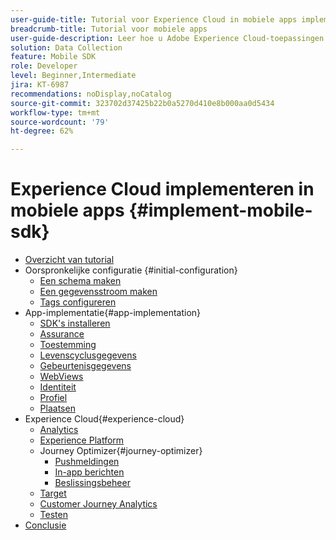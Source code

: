 ```yaml
---
user-guide-title: Tutorial voor Experience Cloud in mobiele apps implementeren
breadcrumb-title: Tutorial voor mobiele apps
user-guide-description: Leer hoe u Adobe Experience Cloud-toepassingen kunt implementeren in mobiele apps met Experience Platform Mobile SDK.
solution: Data Collection
feature: Mobile SDK
role: Developer
level: Beginner,Intermediate
jira: KT-6987
recommendations: noDisplay,noCatalog
source-git-commit: 323702d37425b22b0a5270d410e8b000aa0d5434
workflow-type: tm+mt
source-wordcount: '79'
ht-degree: 62%

---
```



# Experience Cloud implementeren in mobiele apps {#implement-mobile-sdk}

+ [Overzicht van tutorial](overview.md)
+ Oorspronkelijke configuratie {#initial-configuration}
   + [Een schema maken](create-schema.md)
   + [Een gegevensstroom maken](create-datastream.md)
   + [Tags configureren](configure-tags.md)
+ App-implementatie{#app-implementation}
   + [SDK&#39;s installeren](install-sdks.md)
   + [Assurance](assurance.md)
   + [Toestemming](consent.md)
   + [Levenscyclusgegevens](lifecycle-data.md)
   + [Gebeurtenisgegevens](events.md)
   + [WebViews](web-views.md)
   + [Identiteit](identity.md)
   + [Profiel](profile.md)
   + [Plaatsen](places.md)
+ Experience Cloud{#experience-cloud}
   + [Analytics](analytics.md)
   + [Experience Platform](platform.md)
   + Journey Optimizer{#journey-optimizer}
      + [Pushmeldingen](journey-optimizer-push.md)
      + [In-app berichten](journey-optimizer-inapp.md)
      + [Beslissingsbeheer](journey-optimizer-offers.md)
   + [Target](target.md)
   + [Customer Journey Analytics](customer-journey-analytics.md)
   + [Testen](test.md)
+ [Conclusie](conclusion.md)

